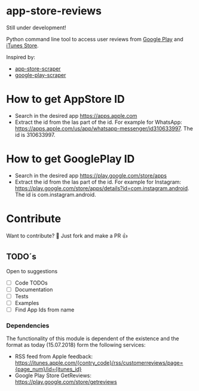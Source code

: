 # app-store-reviews
Still under development!

Python command line tool to access user reviews from [Google Play](https://play.google.com/)
and [iTunes Store](https://itunes.apple.com).

Inspired by:
 - [app-store-scraper](https://github.com/facundoolano/app-store-scraper)
 - [google-play-scraper ](https://github.com/facundoolano/google-play-scraper)

# How to get AppStore ID
 -  Search in the desired app https://apps.apple.com 
 -  Extract the id from the las part of the id. For example for WhatsApp: https://apps.apple.com/us/app/whatsapp-messenger/id310633997. The id is 310633997. 

# How to get GooglePlay ID
-  Search in the desired app https://play.google.com/store/apps
-  Extract the id from the las part of the id. For example for Instagram: https://play.google.com/store/apps/details?id=com.instagram.android. The id is com.instagram.android.

# Contribute
Want to contribute? :clap: Just fork and make a PR :thumbsup:

## TODO´s

Open to suggestions

- [ ] Code TODOs
- [ ] Documentation
- [ ] Tests
- [ ] Examples
- [ ] Find App Ids from name

### Dependencies
The functionality of this module is dependent of the existence and the
format as today (15.07.2018) form the following services:

- RSS feed from Apple feedback: https://itunes.apple.com/{contry_code}/rss/customerreviews/page={page_num}/id={itunes_id}
- Google Play Store GetReviews: https://play.google.com/store/getreviews
